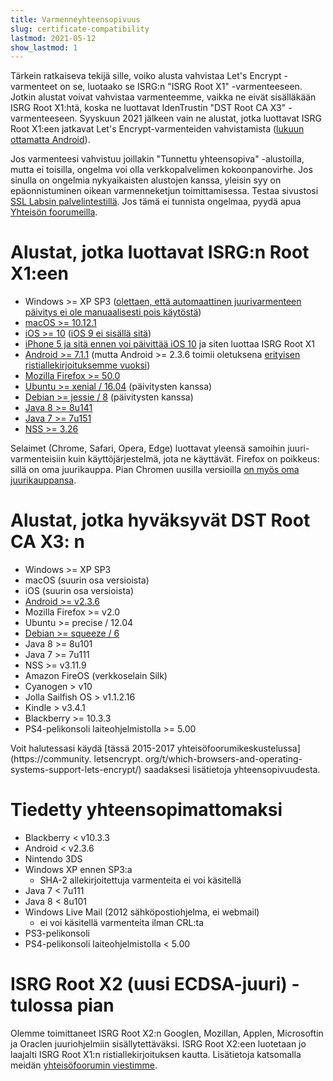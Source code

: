```yaml
---
title: Varmenneyhteensopivuus
slug: certificate-compatibility
lastmod: 2021-05-12
show_lastmod: 1
---
```



Tärkein ratkaiseva tekijä sille, voiko alusta vahvistaa Let's Encrypt -varmenteet on se, luotaako se ISRG:n "ISRG Root X1" -varmenteeseen. Jotkin alustat voivat vahvistaa varmenteemme, vaikka ne eivät sisälläkään ISRG Root X1:htä, koska ne luottavat IdenTrustin "DST Root CA X3" -varmenteeseen. Syyskuun 2021 jälkeen vain ne alustat, jotka luottavat ISRG Root X1:een jatkavat Let's Encrypt-varmenteiden vahvistamista ([lukuun ottamatta Android](/2020/12/21/extending-android-compatibility.html)).

Jos varmenteesi vahvistuu joillakin "Tunnettu yhteensopiva" -alustoilla, mutta ei toisilla, ongelma voi olla verkkopalvelimen kokoonpanovirhe. Jos sinulla on ongelmia nykyaikaisten alustojen kanssa, yleisin syy on epäonnistuminen oikean varmenneketjun toimittamisessa. Testaa sivustosi [SSL Labsin palvelintestillä](https://www.ssllabs.com/ssltest/). Jos tämä ei tunnista ongelmaa, pyydä apua [Yhteisön foorumeilla](https://community.letsencrypt.org/).

# Alustat, jotka luottavat ISRG:n Root X1:een

* Windows >= XP SP3 ([olettaen, että automaattinen juurivarmenteen päivitys ei ole manuaalisesti pois käytöstä](https://docs.microsoft.com/fi-fi/previous-versions/windows/it-pro/windows-server-2008-R2-and-2008/))
* [macOS >= 10.12.1](https://twitter.com/letsencrypt/status/790960929504497665?lang=en)
* [iOS >= 10](https://support.apple.com/fi-fi/HT207177) ([iOS 9 ei sisällä sitä](https://support.apple.com/fi-fi/HT205205))
* [iPhone 5 ja sitä ennen voi päivittää iOS 10](https://fi.wikipedia.org/wiki/IPhone_5) ja siten luottaa ISRG Root X1
* [Android >= 7.1.1](https://android.googlesource.com/platform/system/ca-certificates/+/android-7.1.1_r15) (mutta Android >= 2.3.6 toimii oletuksena [erityisen ristiallekirjoituksemme vuoksi](https://letsencrypt.org/2020/12/21/extending-android-compatibility.html))
* [Mozilla Firefox >= 50.0](https://bugzilla.mozilla.org/show_bug.cgi?id=1204656)
* [Ubuntu >= xenial / 16.04](https://packages.ubuntu.com/xenial/all/ca-certificates/filelist) (päivitysten kanssa)
* [Debian >= jessie / 8](https://packages.debian.org/jessie/all/ca-certificates/filelist) (päivitysten kanssa)
* [Java 8 >= 8u141](https://www.oracle.com/java/technologies/javase/8u141-relnotes.html)
* [Java 7 >= 7u151](https://www.oracle.com/java/technologies/javase/7u151-relnotes.html)
* [NSS >= 3.26](https://developer.mozilla.org/en-US/docs/Mozilla/Projects/NSS/NSS_3.26_release_notes)

Selaimet (Chrome, Safari, Opera, Edge) luottavat yleensä samoihin juuri-varmenteisiin kuin käyttöjärjestelmä, jota ne käyttävät. Firefox on poikkeus: sillä on oma juurikauppa. Pian Chromen uusilla versioilla [on myös oma juurikauppansa](https://www.chromium.org/Home/chromium-security/root-ca-policy).

# Alustat, jotka hyväksyvät DST Root CA X3: n

* Windows >= XP SP3
* macOS (suurin osa versioista)
* iOS (suurin osa versioista)
* [Android >= v2.3.6](https://twitter.com/Tutancagamon/status/600783165087752192)
* Mozilla Firefox >= v2.0
* Ubuntu >= precise / 12.04
* [Debian >= squeeze / 6](https://twitter.com/TokenScandi/status/600806080684359680)
* Java 8 >= 8u101
* Java 7 >= 7u111
* NSS >= v3.11.9
* Amazon FireOS (verkkoselain Silk)
* Cyanogen > v10
* Jolla Sailfish OS > v1.1.2.16
* Kindle > v3.4.1
* Blackberry >= 10.3.3
* PS4-pelikonsoli laiteohjelmistolla >= 5.00

Voit halutessasi käydä [tässä 2015-2017 yhteisöfoorumikeskustelussa](https://community. letsencrypt. org/t/which-browsers-and-operating-systems-support-lets-encrypt/) saadaksesi lisätietoja yhteensopivuudesta.

# Tiedetty yhteensopimattomaksi

* Blackberry < v10.3.3
* Android < v2.3.6
* Nintendo 3DS
* Windows XP ennen SP3:a
  * SHA-2 allekirjoitettuja varmenteita ei voi käsitellä
* Java 7 < 7u111
* Java 8 < 8u101
* Windows Live Mail (2012 sähköpostiohjelma, ei webmail)
  * ei voi käsitellä varmenteita ilman CRL:ta
* PS3-pelikonsoli
* PS4-pelikonsoli laiteohjelmistolla < 5.00

# ISRG Root X2 (uusi ECDSA-juuri) - tulossa pian
Olemme toimittaneet ISRG Root X2:n Googlen, Mozillan, Applen, Microsoftin ja Oraclen juuriohjelmiin sisällytettäväksi. ISRG Root X2:een luotetaan jo laajalti ISRG Root X1:n ristiallekirjoituksen kautta. Lisätietoja katsomalla meidän [yhteisöfoorumin viestimme](https://community.letsencrypt.org/t/isrg-root-x2-submitted-to-root-programs/149385).


